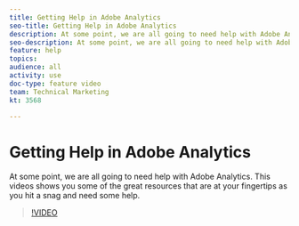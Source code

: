 ```yaml
---
title: Getting Help in Adobe Analytics
seo-title: Getting Help in Adobe Analytics
description: At some point, we are all going to need help with Adobe Analytics. This videos shows you some of the great resources that are at your fingertips as you hit a snag and need some help.
seo-description: At some point, we are all going to need help with Adobe Analytics. This videos shows you some of the great resources that are at your fingertips as you hit a snag and need some help.
feature: help
topics: 
audience: all
activity: use
doc-type: feature video
team: Technical Marketing
kt: 3568

---
```


# Getting Help in Adobe Analytics

At some point, we are all going to need help with Adobe Analytics. This videos shows you some of the great resources that are at your fingertips as you hit a snag and need some help.

>[!VIDEO](https://video.tv.adobe.com/v/28753/?quality=12)
